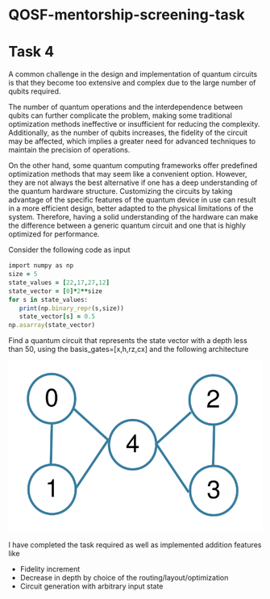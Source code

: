 # QOSF-mentorship-screening-task
# Task 4

A common challenge in the design and implementation of quantum circuits is that they become too extensive and complex due to the large number of qubits required. 

The number of quantum operations and the interdependence between qubits can further complicate the problem, making some traditional optimization methods ineffective or insufficient for reducing the complexity. Additionally, as the number of qubits increases, the fidelity of the circuit may be affected, which implies a greater need for advanced techniques to maintain the precision of operations.

On the other hand, some quantum computing frameworks offer predefined optimization methods that may seem like a convenient option. However, they are not always the best alternative if one has a deep understanding of the quantum hardware structure. Customizing the circuits by taking advantage of the specific features of the quantum device in use can result in a more efficient design, better adapted to the physical limitations of the system. Therefore, having a solid understanding of the hardware can make the difference between a generic quantum circuit and one that is highly optimized for performance.

Consider the following code as input

```ruby
import numpy as np
size = 5
state_values = [22,17,27,12]
state_vector = [0]*2**size
for s in state_values:
   print(np.binary_repr(s,size))
   state_vector[s] = 0.5
np.asarray(state_vector)
```

Find a quantum circuit that represents the state vector with a depth less than 50, using the basis_gates=[x,h,rz,cx] and the following architecture

![architecture](https://github.com/AprilSweettooth/QOSF-screening-Task/blob/main/architecture.png)

I have completed the task required as well as implemented addition features like

   - Fidelity increment
   - Decrease in depth by choice of the routing/layout/optimization
   - Circuit generation with arbitrary input state
